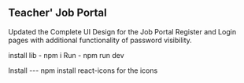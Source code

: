 ## Teacher' Job Portal

Updated the Complete UI Design for the Job Portal Register and Login pages with additional functionality of password visibility.

install lib - npm i 
Run - npm run dev 

Install --- npm install react-icons for the icons 

